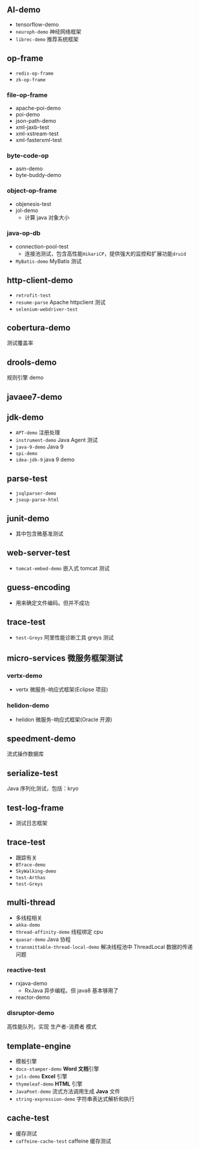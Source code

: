 ## AI-demo
- tensorflow-demo
- `neuroph-demo` 神经网络框架
- `librec-demo` 推荐系统框架


## op-frame
- `redis-op-frame`
- `zk-op-frame`

### file-op-frame
- apache-poi-demo
- poi-demo
- json-path-demo
- xml-jaxb-test
- xml-xstream-test
- xml-fasterxml-test

### byte-code-op
- asm-demo
- byte-buddy-demo

### object-op-frame
- objenesis-test
- jol-demo
  - 计算 java 对象大小

### java-op-db
- connection-pool-test
  - 连接池测试，包含高性能`HikariCP`，提供强大的监控和扩展功能`druid`
- `MyBatis-demo` MyBatis 测试


## http-client-demo
- `retrofit-test`
- `resume-parse` Apache httpclient 测试
- `selenium-webdriver-test`

## cobertura-demo
测试覆盖率

## drools-demo
规则引擎 demo

## javaee7-demo

## jdk-demo
- `APT-demo` 注册处理
- `instrument-demo` Java Agent 测试 
- `java-9-demo` Java 9
- `spi-demo`
- `idea-jdk-9` java 9 demo

## parse-test
- `jsqlparser-demo`
- `jsoup-parse-html`

## junit-demo
- 其中包含微基准测试


## web-server-test
- `tomcat-embed-demo` 嵌入式 tomcat 测试

## guess-encoding
- 用来确定文件编码。但并不成功

## trace-test
- `test-Greys` 阿里性能诊断工具 greys 测试


## micro-services 微服务框架测试
### vertx-demo
- vertx 微服务-响应式框架(Eclipse 项目)

### helidon-demo
- helidon 微服务-响应式框架(Oracle 开源)


## speedment-demo
流式操作数据库

## serialize-test
Java 序列化测试，包括：kryo

## test-log-frame
- 测试日志框架

## trace-test
- 跟踪有关
- `BTrace-demo`
- `SkyWalking-demo`
- `test-Arthas`
- `test-Greys`


## multi-thread
- 多线程相关
- `akka-demo`
- `thread-affinity-demo` 线程绑定 cpu
- `quasar-demo` Java 协程
- `transmittable-thread-local-demo` 解决线程池中 ThreadLocal 数据的传递问题

### reactive-test
- rxjava-demo
  - RxJava 异步编程。但 java8 基本够用了
- reactor-demo

### disruptor-demo
高性能队列，实现 生产者-消费者 模式


## template-engine
- 模板引擎
- `docx-stamper-demo` **Word 文档**引擎
- `jxls-demo` **Excel** 引擎
- `thymeleaf-demo` **HTML** 引擎
- `JavaPoet-demo` 流式方法调用生成 **Java** 文件
- `string-expression-demo` 字符串表达式解析和执行

## cache-test
- 缓存测试
- `caffeine-cache-test` caffeine 缓存测试